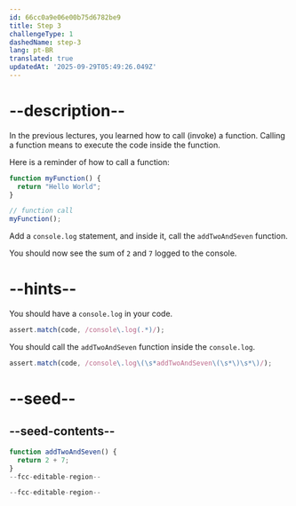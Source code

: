 ```yaml
---
id: 66cc0a9e06e00b75d6782be9
title: Step 3
challengeType: 1
dashedName: step-3
lang: pt-BR
translated: true
updatedAt: '2025-09-29T05:49:26.049Z'
---
```


# --description--

In the previous lectures, you learned how to call (invoke) a function. Calling a function means to execute the code inside the function.

Here is a reminder of how to call a function:

```js
function myFunction() {
  return "Hello World";
}

// function call
myFunction();
```

Add a `console.log` statement, and inside it, call the `addTwoAndSeven` function.

You should now see the sum of `2` and `7` logged to the console.

# --hints--

You should have a `console.log` in your code.

```js
assert.match(code, /console\.log(.*)/);
```

You should call the `addTwoAndSeven` function inside the `console.log`.

```js
assert.match(code, /console\.log\(\s*addTwoAndSeven\(\s*\)\s*\)/);
```

# --seed--

## --seed-contents--

```js
function addTwoAndSeven() {
  return 2 + 7;
}
--fcc-editable-region--

--fcc-editable-region--
```
